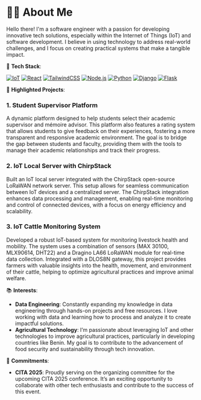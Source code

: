 # 👨‍💻 About Me

Hello there! I'm a software engineer with a passion for developing innovative tech solutions, especially within the Internet of Things (IoT) and software development. I believe in using technology to address real-world challenges, and I focus on creating practical systems that make a tangible impact.


🔧 **Tech Stack**:


[![IoT](https://img.shields.io/badge/IoT-000000?style=for-the-badge&logo=arduino&logoColor=white)](https://www.arduino.cc/) 
[![React](https://img.shields.io/badge/React-61DAFB?style=for-the-badge&logo=react&logoColor=black)](https://reactjs.org/)
[![TailwindCSS](https://img.shields.io/badge/TailwindCSS-38B2AC?style=for-the-badge&logo=tailwind-css&logoColor=white)](https://tailwindcss.com/)
[![Node.js](https://img.shields.io/badge/Node.js-339933?style=for-the-badge&logo=node.js&logoColor=white)](https://nodejs.org/)
[![Python](https://img.shields.io/badge/Python-3776AB?style=for-the-badge&logo=python&logoColor=white)](https://www.python.org/)
[![Django](https://img.shields.io/badge/Django-092E20?style=for-the-badge&logo=django&logoColor=white)](https://www.djangoproject.com/)
[![Flask](https://img.shields.io/badge/Flask-000000?style=for-the-badge&logo=flask&logoColor=white)](https://flask.palletsprojects.com/)



🚀 **Highlighted Projects**:

### **1. Student Supervisor Platform**  
A dynamic platform designed to help students select their academic supervisor and mémoire advisor. This platform also features a rating system that allows students to give feedback on their experiences, fostering a more transparent and responsive academic environment. The goal is to bridge the gap between students and faculty, providing them with the tools to manage their academic relationships and track their progress.

### **2. IoT Local Server with ChirpStack**  
Built an IoT local server integrated with the ChirpStack open-source LoRaWAN network server. This setup allows for seamless communication between IoT devices and a centralized server. The ChirpStack integration enhances data processing and management, enabling real-time monitoring and control of connected devices, with a focus on energy efficiency and scalability.

### **3. IoT Cattle Monitoring System**  
Developed a robust IoT-based system for monitoring livestock health and mobility. The system uses a combination of sensors (MAX 30100, MLX90614, DHT22) and a Dragino LA66 LoRaWAN module for real-time data collection. Integrated with a DLOS8N gateway, this project provides farmers with valuable insights into the health, movement, and environment of their cattle, helping to optimize agricultural practices and improve animal welfare.

📚 **Interests**:

- **Data Engineering**: Constantly expanding my knowledge in data engineering through hands-on projects and free resources. I love working with data and learning how to process and analyze it to create impactful solutions.
- **Agricultural Technology**: I’m passionate about leveraging IoT and other technologies to improve agricultural practices, particularly in developing countries like Benin. My goal is to contribute to the advancement of food security and sustainability through tech innovation.

🌟 **Commitments**:

- **CITA 2025**: Proudly serving on the organizing committee for the upcoming CITA 2025 conference. It’s an exciting opportunity to collaborate with other tech enthusiasts and contribute to the success of this event.
